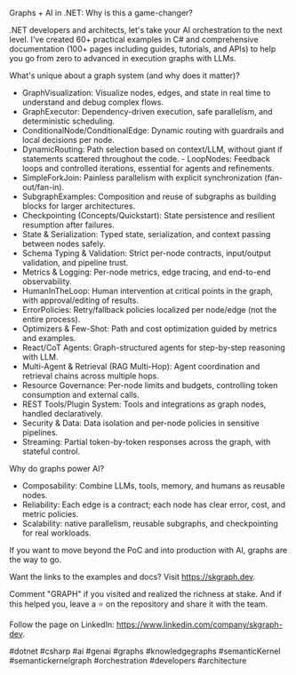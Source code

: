 Graphs + AI in .NET: Why is this a game-changer?

.NET developers and architects, let's take your AI orchestration to the next level. I've created 60+ practical examples in C# and comprehensive documentation (100+ pages including guides, tutorials, and APIs) to help you go from zero to advanced in execution graphs with LLMs.

What's unique about a graph system (and why does it matter)?

- GraphVisualization: Visualize nodes, edges, and state in real time to understand and debug complex flows.
- GraphExecutor: Dependency-driven execution, safe parallelism, and deterministic scheduling.
- ConditionalNode/ConditionalEdge: Dynamic routing with guardrails and local decisions per node.
- DynamicRouting: Path selection based on context/LLM, without giant if statements scattered throughout the code. - LoopNodes: Feedback loops and controlled iterations, essential for agents and refinements.
- SimpleForkJoin: Painless parallelism with explicit synchronization (fan-out/fan-in).
- SubgraphExamples: Composition and reuse of subgraphs as building blocks for larger architectures.
- Checkpointing (Concepts/Quickstart): State persistence and resilient resumption after failures.
- State & Serialization: Typed state, serialization, and context passing between nodes safely.
- Schema Typing & Validation: Strict per-node contracts, input/output validation, and pipeline trust.
- Metrics & Logging: Per-node metrics, edge tracing, and end-to-end observability.
- HumanInTheLoop: Human intervention at critical points in the graph, with approval/editing of results.
- ErrorPolicies: Retry/fallback policies localized per node/edge (not the entire process).
- Optimizers & Few-Shot: Path and cost optimization guided by metrics and examples.
- React/CoT Agents: Graph-structured agents for step-by-step reasoning with LLM.
- Multi-Agent & Retrieval (RAG Multi-Hop): Agent coordination and retrieval chains across multiple hops.
- Resource Governance: Per-node limits and budgets, controlling token consumption and external calls.
- REST Tools/Plugin System: Tools and integrations as graph nodes, handled declaratively.
- Security & Data: Data isolation and per-node policies in sensitive pipelines.
- Streaming: Partial token-by-token responses across the graph, with stateful control.

Why do graphs power AI?

- Composability: Combine LLMs, tools, memory, and humans as reusable nodes.
- Reliability: Each edge is a contract; each node has clear error, cost, and metric policies.
- Scalability: native parallelism, reusable subgraphs, and checkpointing for real workloads.

If you want to move beyond the PoC and into production with AI, graphs are the way to go.

Want the links to the examples and docs? Visit https://skgraph.dev.

Comment "GRAPH" if you visited and realized the richness at stake. And if this helped you, leave a ⭐ on the repository and share it with the team.

Follow the page on LinkedIn: https://www.linkedin.com/company/skgraph-dev.

#dotnet #csharp #ai #genai #graphs #knowledgegraphs #semanticKernel #semantickernelgraph #orchestration #developers #architecture